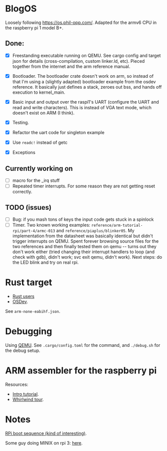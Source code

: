 # BlogOS

Loosely following https://os.phil-opp.com/.  Adapted for the armv6 CPU in the
raspberry pi 1 model B+.

## Done:
- [X] Freestanding executable running on QEMU.  See cargo config and target json
  for details (cross-compilation, custom linker.ld, etc).  Pieced together from
  the internet and the arm reference manual.
- [X] Bootloader.  The bootloader crate doesn't work on arm, so instead of that
  I'm using a (slightly adapted) bootloader example from the osdev reference.
  It basically just defines a stack, zeroes out bss, and hands off execution to
  kernel_main.
- [X] Basic input and output over the raspi1's UART (configure the UART and read
  and write characters). This is instead of VGA text mode, which doesn't exist on
  ARM (I think).
- [X] Testing.
- [X] Refactor the uart code for singleton example
- [X] Use `readc!` instead of getc
- [X] Exceptions


## Currently working on
- [ ] macro for the \_irq stuff
- [ ] Repeated timer interrupts.  For some reason they are not getting reset
  correctly.

## TODO (issues)
- [ ] Bug: if you mash tons of keys the input code gets stuck in a spinlock
- [ ] Timer. Two known working examples: `reference/arm-tutorial-rpi/part-4/armc-013`
    and `reference/piaplus/blinker05`.  My implementation from the datasheet was
    basically identical but didn't trigger interrupts on QEMU.  Spent forever
    browsing source files for the two references and then finally tested them on
    qemu -- turns out they don't work either (tried changing their interrupt
    handlers to loop (and check with gdb), didn't work; svc exit qemu, didn't work).
    Next steps: do the LED blink and try on real rpi.

# Rust target
- [Rust users](https://users.rust-lang.org/t/how-to-compile-freestanding-binary-for-armv6/50980/7)
- [OSDev](https://wiki.osdev.org/Raspberry_Pi_Bare_Bones_Rust).

See `arm-none-eabihf.json`.

# Debugging
Using [QEMU](https://www.qemu.org/docs/master/system/arm/raspi.html).  See `.cargo/config.toml` for the command, and `./debug.sh` for the debug setup.

# ARM assembler for the raspberry pi 
Resources: 
- [Intro tutorial](https://thinkingeek.com/2013/01/09/arm-assembler-raspberry-pi-chapter-1/).
- [Whirlwind tour](https://www.coranac.com/tonc/text/asm.htm).

# Notes
[RPi boot sequence \(kind of interesting\)](https://raspberrypi.stackexchange.com/questions/10442/what-is-the-boot-sequence/10595#10595).

Some guy doing MINIX on rpi 3:
[here](https://forums.raspberrypi.com/viewtopic.php?t=291366).
